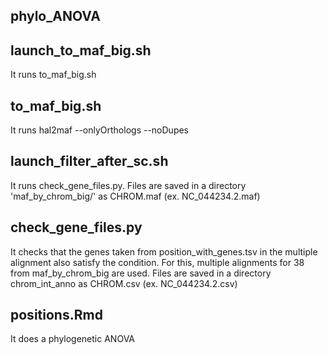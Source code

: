 ## phylo_ANOVA

## launch_to_maf_big.sh

It runs to_maf_big.sh

## to_maf_big.sh

It runs hal2maf --onlyOrthologs --noDupes 

## launch_filter_after_sc.sh

It runs check_gene_files.py.  Files are saved in a directory 'maf_by_chrom_big/' as CHROM.maf  (ex. NC_044234.2.maf)

## check_gene_files.py

It checks that the genes taken from position_with_genes.tsv in the multiple alignment also satisfy the condition. For this, multiple alignments for 38 from maf_by_chrom_big are used. Files are saved in a directory chrom_int_anno as CHROM.csv (ex. NC_044234.2.csv)

## positions.Rmd

It does a phylogenetic ANOVA
